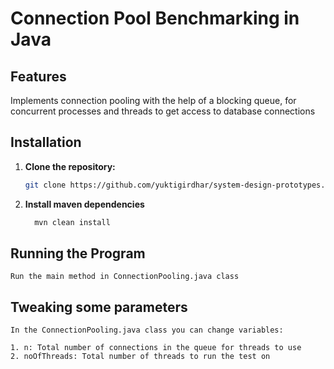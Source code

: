 # Connection Pool Benchmarking in Java


## Features
Implements connection pooling with the help of a blocking queue, for concurrent processes and threads to get access to database connections 


## Installation

1. **Clone the repository:**

    ```bash
    git clone https://github.com/yuktigirdhar/system-design-prototypes.git
    ```

2. **Install maven dependencies**

    ```bash
      mvn clean install
    ```

## Running the Program
    Run the main method in ConnectionPooling.java class 

## Tweaking some parameters
    In the ConnectionPooling.java class you can change variables:

    1. n: Total number of connections in the queue for threads to use
    2. noOfThreads: Total number of threads to run the test on
